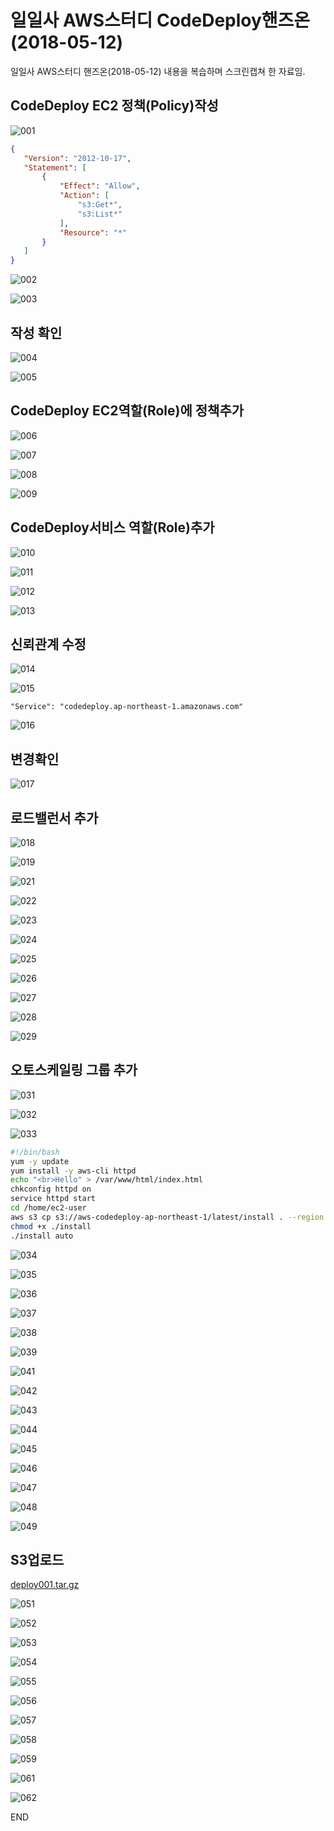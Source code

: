 일일사 AWS스터디 CodeDeploy핸즈온(2018-05-12)
======

일일사 AWS스터디 핸즈온(2018-05-12) 내용을 복습하며 스크린캡쳐 한 자료임.

## CodeDeploy EC2 정책(Policy)작성

![001](https://gist.githubusercontent.com/yeongjun-yu/8cfbd21862f213bcdf999e837098ebb5/raw/c51c162dd32ec7b36dd4cddfcfd7faecccda548d/001.png)


```json
{
   "Version": "2012-10-17",
   "Statement": [
       {
           "Effect": "Allow",
           "Action": [
               "s3:Get*",
               "s3:List*"
           ],
           "Resource": "*"
       }
   ]
}
```

![002](https://gist.githubusercontent.com/yeongjun-yu/8cfbd21862f213bcdf999e837098ebb5/raw/c51c162dd32ec7b36dd4cddfcfd7faecccda548d/002.png)

![003](https://gist.githubusercontent.com/yeongjun-yu/8cfbd21862f213bcdf999e837098ebb5/raw/c51c162dd32ec7b36dd4cddfcfd7faecccda548d/003.png)

## 작성 확인
![004](https://gist.githubusercontent.com/yeongjun-yu/8cfbd21862f213bcdf999e837098ebb5/raw/c51c162dd32ec7b36dd4cddfcfd7faecccda548d/004.png)

![005](https://gist.githubusercontent.com/yeongjun-yu/8cfbd21862f213bcdf999e837098ebb5/raw/c51c162dd32ec7b36dd4cddfcfd7faecccda548d/005.png)

## CodeDeploy EC2역할(Role)에 정책추가

![006](https://gist.githubusercontent.com/yeongjun-yu/8cfbd21862f213bcdf999e837098ebb5/raw/c51c162dd32ec7b36dd4cddfcfd7faecccda548d/006.png)

![007](https://gist.githubusercontent.com/yeongjun-yu/8cfbd21862f213bcdf999e837098ebb5/raw/c51c162dd32ec7b36dd4cddfcfd7faecccda548d/007.png)

![008](https://gist.githubusercontent.com/yeongjun-yu/8cfbd21862f213bcdf999e837098ebb5/raw/c51c162dd32ec7b36dd4cddfcfd7faecccda548d/008.png)

![009](https://gist.githubusercontent.com/yeongjun-yu/8cfbd21862f213bcdf999e837098ebb5/raw/c51c162dd32ec7b36dd4cddfcfd7faecccda548d/009.png)

## CodeDeploy서비스 역할(Role)추가

![010](https://gist.githubusercontent.com/yeongjun-yu/8cfbd21862f213bcdf999e837098ebb5/raw/c51c162dd32ec7b36dd4cddfcfd7faecccda548d/010.png)

![011](https://gist.githubusercontent.com/yeongjun-yu/8cfbd21862f213bcdf999e837098ebb5/raw/c51c162dd32ec7b36dd4cddfcfd7faecccda548d/011.png)

![012](https://gist.githubusercontent.com/yeongjun-yu/8cfbd21862f213bcdf999e837098ebb5/raw/c51c162dd32ec7b36dd4cddfcfd7faecccda548d/012.png)

![013](https://gist.githubusercontent.com/yeongjun-yu/8cfbd21862f213bcdf999e837098ebb5/raw/c51c162dd32ec7b36dd4cddfcfd7faecccda548d/013.png)

## 신뢰관계 수정

![014](https://gist.githubusercontent.com/yeongjun-yu/8cfbd21862f213bcdf999e837098ebb5/raw/c51c162dd32ec7b36dd4cddfcfd7faecccda548d/014.png)

![015](https://gist.githubusercontent.com/yeongjun-yu/8cfbd21862f213bcdf999e837098ebb5/raw/c51c162dd32ec7b36dd4cddfcfd7faecccda548d/015.png)

```
"Service": "codedeploy.ap-northeast-1.amazonaws.com"
```

![016](https://gist.githubusercontent.com/yeongjun-yu/8cfbd21862f213bcdf999e837098ebb5/raw/c51c162dd32ec7b36dd4cddfcfd7faecccda548d/016.png)

## 변경확인
![017](https://gist.githubusercontent.com/yeongjun-yu/8cfbd21862f213bcdf999e837098ebb5/raw/c51c162dd32ec7b36dd4cddfcfd7faecccda548d/017.png)

## 로드밸런서 추가
![018](https://gist.githubusercontent.com/yeongjun-yu/8cfbd21862f213bcdf999e837098ebb5/raw/c51c162dd32ec7b36dd4cddfcfd7faecccda548d/018.png)

![019](https://gist.githubusercontent.com/yeongjun-yu/8cfbd21862f213bcdf999e837098ebb5/raw/c51c162dd32ec7b36dd4cddfcfd7faecccda548d/019.png)

![021](https://gist.githubusercontent.com/yeongjun-yu/8cfbd21862f213bcdf999e837098ebb5/raw/c51c162dd32ec7b36dd4cddfcfd7faecccda548d/021.png)

![022](https://gist.githubusercontent.com/yeongjun-yu/8cfbd21862f213bcdf999e837098ebb5/raw/c51c162dd32ec7b36dd4cddfcfd7faecccda548d/022.png)

![023](https://gist.githubusercontent.com/yeongjun-yu/8cfbd21862f213bcdf999e837098ebb5/raw/c51c162dd32ec7b36dd4cddfcfd7faecccda548d/023.png)

![024](https://gist.githubusercontent.com/yeongjun-yu/8cfbd21862f213bcdf999e837098ebb5/raw/c51c162dd32ec7b36dd4cddfcfd7faecccda548d/024.png)

![025](https://gist.githubusercontent.com/yeongjun-yu/8cfbd21862f213bcdf999e837098ebb5/raw/c51c162dd32ec7b36dd4cddfcfd7faecccda548d/025.png)

![026](https://gist.githubusercontent.com/yeongjun-yu/8cfbd21862f213bcdf999e837098ebb5/raw/c51c162dd32ec7b36dd4cddfcfd7faecccda548d/026.png)

![027](https://gist.githubusercontent.com/yeongjun-yu/8cfbd21862f213bcdf999e837098ebb5/raw/c51c162dd32ec7b36dd4cddfcfd7faecccda548d/027.png)

![028](https://gist.githubusercontent.com/yeongjun-yu/8cfbd21862f213bcdf999e837098ebb5/raw/c51c162dd32ec7b36dd4cddfcfd7faecccda548d/028.png)

![029](https://gist.githubusercontent.com/yeongjun-yu/8cfbd21862f213bcdf999e837098ebb5/raw/c51c162dd32ec7b36dd4cddfcfd7faecccda548d/029.png)

## 오토스케일링 그룹 추가

![031](https://gist.githubusercontent.com/yeongjun-yu/8cfbd21862f213bcdf999e837098ebb5/raw/c51c162dd32ec7b36dd4cddfcfd7faecccda548d/031.png)

![032](https://gist.githubusercontent.com/yeongjun-yu/8cfbd21862f213bcdf999e837098ebb5/raw/c51c162dd32ec7b36dd4cddfcfd7faecccda548d/032.png)

![033](https://gist.githubusercontent.com/yeongjun-yu/8cfbd21862f213bcdf999e837098ebb5/raw/c51c162dd32ec7b36dd4cddfcfd7faecccda548d/033.png)


```bash
#!/bin/bash
yum -y update
yum install -y aws-cli httpd
echo "<br>Hello" > /var/www/html/index.html
chkconfig httpd on
service httpd start
cd /home/ec2-user
aws s3 cp s3://aws-codedeploy-ap-northeast-1/latest/install . --region ap-northeast-1
chmod +x ./install
./install auto
```

![034](https://gist.githubusercontent.com/yeongjun-yu/8cfbd21862f213bcdf999e837098ebb5/raw/c51c162dd32ec7b36dd4cddfcfd7faecccda548d/034.png)

![035](https://gist.githubusercontent.com/yeongjun-yu/8cfbd21862f213bcdf999e837098ebb5/raw/c51c162dd32ec7b36dd4cddfcfd7faecccda548d/035.png)

![036](https://gist.githubusercontent.com/yeongjun-yu/8cfbd21862f213bcdf999e837098ebb5/raw/c51c162dd32ec7b36dd4cddfcfd7faecccda548d/036.png)

![037](https://gist.githubusercontent.com/yeongjun-yu/8cfbd21862f213bcdf999e837098ebb5/raw/c51c162dd32ec7b36dd4cddfcfd7faecccda548d/037.png)

![038](https://gist.githubusercontent.com/yeongjun-yu/8cfbd21862f213bcdf999e837098ebb5/raw/c51c162dd32ec7b36dd4cddfcfd7faecccda548d/038.png)

![039](https://gist.githubusercontent.com/yeongjun-yu/8cfbd21862f213bcdf999e837098ebb5/raw/c51c162dd32ec7b36dd4cddfcfd7faecccda548d/039.png)

![041](https://gist.githubusercontent.com/yeongjun-yu/8cfbd21862f213bcdf999e837098ebb5/raw/c51c162dd32ec7b36dd4cddfcfd7faecccda548d/041.png)

![042](https://gist.githubusercontent.com/yeongjun-yu/8cfbd21862f213bcdf999e837098ebb5/raw/c51c162dd32ec7b36dd4cddfcfd7faecccda548d/042.png)

![043](https://gist.githubusercontent.com/yeongjun-yu/8cfbd21862f213bcdf999e837098ebb5/raw/c51c162dd32ec7b36dd4cddfcfd7faecccda548d/043.png)

![044](https://gist.githubusercontent.com/yeongjun-yu/8cfbd21862f213bcdf999e837098ebb5/raw/c51c162dd32ec7b36dd4cddfcfd7faecccda548d/044.png)

![045](https://gist.githubusercontent.com/yeongjun-yu/8cfbd21862f213bcdf999e837098ebb5/raw/c51c162dd32ec7b36dd4cddfcfd7faecccda548d/045.png)

![046](https://gist.githubusercontent.com/yeongjun-yu/8cfbd21862f213bcdf999e837098ebb5/raw/c51c162dd32ec7b36dd4cddfcfd7faecccda548d/046.png)

![047](https://gist.githubusercontent.com/yeongjun-yu/8cfbd21862f213bcdf999e837098ebb5/raw/c51c162dd32ec7b36dd4cddfcfd7faecccda548d/047.png)

![048](https://gist.githubusercontent.com/yeongjun-yu/8cfbd21862f213bcdf999e837098ebb5/raw/c51c162dd32ec7b36dd4cddfcfd7faecccda548d/048.png)

![049](https://gist.githubusercontent.com/yeongjun-yu/8cfbd21862f213bcdf999e837098ebb5/raw/c51c162dd32ec7b36dd4cddfcfd7faecccda548d/049.png)

## S3업로드

[deploy001.tar.gz]('./deploy001.tar.gz')

![051](https://gist.githubusercontent.com/yeongjun-yu/8cfbd21862f213bcdf999e837098ebb5/raw/c51c162dd32ec7b36dd4cddfcfd7faecccda548d/051.png)


![052](https://gist.githubusercontent.com/yeongjun-yu/8cfbd21862f213bcdf999e837098ebb5/raw/c51c162dd32ec7b36dd4cddfcfd7faecccda548d/052.png)

![053](https://gist.githubusercontent.com/yeongjun-yu/8cfbd21862f213bcdf999e837098ebb5/raw/c51c162dd32ec7b36dd4cddfcfd7faecccda548d/053.png)

![054](https://gist.githubusercontent.com/yeongjun-yu/8cfbd21862f213bcdf999e837098ebb5/raw/c51c162dd32ec7b36dd4cddfcfd7faecccda548d/054.png)

![055](https://gist.githubusercontent.com/yeongjun-yu/8cfbd21862f213bcdf999e837098ebb5/raw/c51c162dd32ec7b36dd4cddfcfd7faecccda548d/055.png)

![056](https://gist.githubusercontent.com/yeongjun-yu/8cfbd21862f213bcdf999e837098ebb5/raw/c51c162dd32ec7b36dd4cddfcfd7faecccda548d/056.png)

![057](https://gist.githubusercontent.com/yeongjun-yu/8cfbd21862f213bcdf999e837098ebb5/raw/c51c162dd32ec7b36dd4cddfcfd7faecccda548d/057.png)

![058](https://gist.githubusercontent.com/yeongjun-yu/8cfbd21862f213bcdf999e837098ebb5/raw/c51c162dd32ec7b36dd4cddfcfd7faecccda548d/058.png)

![059](https://gist.githubusercontent.com/yeongjun-yu/8cfbd21862f213bcdf999e837098ebb5/raw/c51c162dd32ec7b36dd4cddfcfd7faecccda548d/059.png)

![061](https://gist.githubusercontent.com/yeongjun-yu/8cfbd21862f213bcdf999e837098ebb5/raw/c51c162dd32ec7b36dd4cddfcfd7faecccda548d/061.png)

![062](https://gist.githubusercontent.com/yeongjun-yu/8cfbd21862f213bcdf999e837098ebb5/raw/c51c162dd32ec7b36dd4cddfcfd7faecccda548d/062.png)

END
